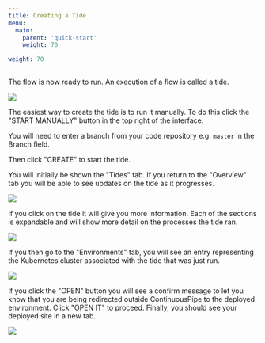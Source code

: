 ```yaml
---
title: Creating a Tide
menu:
  main:
    parent: 'quick-start'
    weight: 70

weight: 70
---
```

The flow is now ready to run. An execution of a flow is called a tide.

![](/images/quick-start/flow-overview-no-tide.png)

The easiest way to create the tide is to run it manually. To do this click the "START MANUALLY" button in the top right of the interface.

You will need to enter a branch from your code repository e.g. `master` in the Branch field. 

Then click "CREATE" to start the tide.

You will initially be shown the "Tides" tab. If you return to the "Overview" tab you will be able to see updates on the tide as it progresses.

![](/images/quick-start/flow-overview-tide-success.png)

If you click on the tide it will give you more information. Each of the sections is expandable and will show more detail on the processes the tide ran.

![](/images/quick-start/flow-info-expanded.png)

If you then go to the "Environments" tab, you will see an entry representing the Kubernetes cluster associated with the tide that was just run. 

![](/images/quick-start/flow-environments-overview.png)

If you click the "OPEN" button you will see a confirm message to let you know that you are being redirected outside ContinuousPipe to the deployed environment. Click "OPEN IT" to proceed. Finally, you should see your deployed site in a new tab.

![](/images/quick-start/flow-environments-view-endpoint.png)


